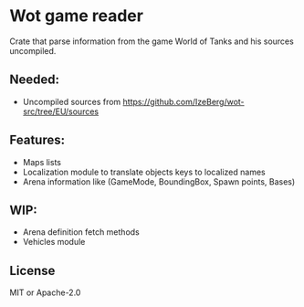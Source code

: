 # Wot game reader

Crate that parse information from the game World of Tanks and his sources uncompiled.

## Needed:
- Uncompiled sources from https://github.com/IzeBerg/wot-src/tree/EU/sources

## Features:
- Maps lists
- Localization module to translate objects keys to localized names 
- Arena information like (GameMode, BoundingBox, Spawn points, Bases)

## WIP:
- Arena definition fetch methods
- Vehicles module

## License
MIT or Apache-2.0
